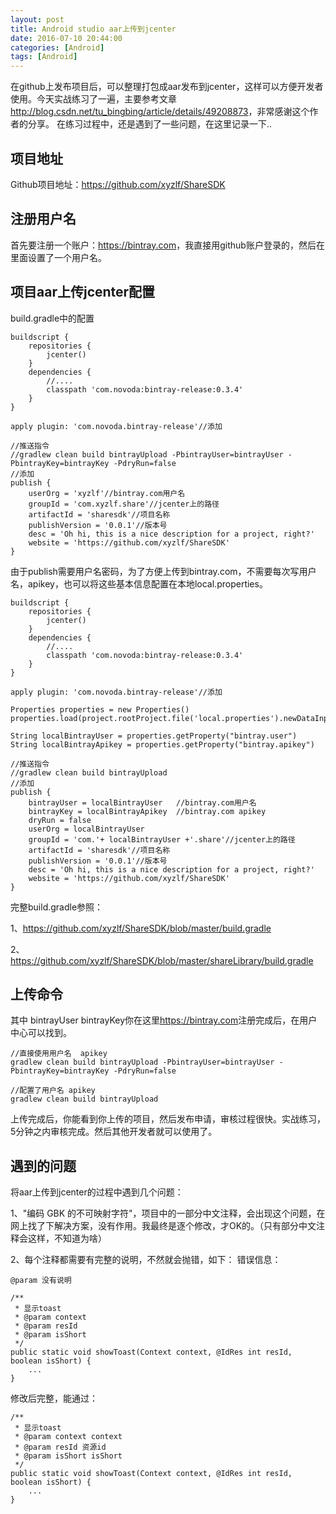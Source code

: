 ```yaml
---
layout: post
title: Android studio aar上传到jcenter
date: 2016-07-10 20:44:00
categories: [Android]
tags: [Android]
---
```


在github上发布项目后，可以整理打包成aar发布到jcenter，这样可以方便开发者使用。今天实战练习了一遍，主要参考文章<http://blog.csdn.net/tu_bingbing/article/details/49208873>，非常感谢这个作者的分享。 在练习过程中，还是遇到了一些问题，在这里记录一下..
<!--more-->

## 项目地址
Github项目地址：<https://github.com/xyzlf/ShareSDK>

## 注册用户名
首先要注册一个账户：<https://bintray.com>，我直接用github账户登录的，然后在里面设置了一个用户名。

## 项目aar上传jcenter配置
build.gradle中的配置
    
    buildscript {
	    repositories {
	    	jcenter()
    	}
    	dependencies {
		    //....
		    classpath 'com.novoda:bintray-release:0.3.4'
	    }
    }
    
    apply plugin: 'com.novoda.bintray-release'//添加
    
	//推送指令
	//gradlew clean build bintrayUpload -PbintrayUser=bintrayUser -PbintrayKey=bintrayKey -PdryRun=false
    //添加
    publish {
	    userOrg = 'xyzlf'//bintray.com用户名
	    groupId = 'com.xyzlf.share'//jcenter上的路径
	    artifactId = 'sharesdk'//项目名称
	    publishVersion = '0.0.1'//版本号
	    desc = 'Oh hi, this is a nice description for a project, right?'
	    website = 'https://github.com/xyzlf/ShareSDK'
    }

由于publish需要用户名密码，为了方便上传到bintray.com，不需要每次写用户名，apikey，也可以将这些基本信息配置在本地local.properties。

	buildscript {
	    repositories {
	        jcenter()
	    }
	    dependencies {
	        //....
	        classpath 'com.novoda:bintray-release:0.3.4'
	    }
	}
	
	apply plugin: 'com.novoda.bintray-release'//添加

    Properties properties = new Properties()
	properties.load(project.rootProject.file('local.properties').newDataInputStream())

	String localBintrayUser = properties.getProperty("bintray.user")
	String localBintrayApikey = properties.getProperty("bintray.apikey")

	//推送指令
	//gradlew clean build bintrayUpload
	//添加
	publish {
	    bintrayUser = localBintrayUser   //bintray.com用户名
	    bintrayKey = localBintrayApikey  //bintray.com apikey
	    dryRun = false
	    userOrg = localBintrayUser
	    groupId = 'com.'+ localBintrayUser +'.share'//jcenter上的路径
	    artifactId = 'sharesdk'//项目名称
	    publishVersion = '0.0.1'//版本号
	    desc = 'Oh hi, this is a nice description for a project, right?'
	    website = 'https://github.com/xyzlf/ShareSDK'
	}

完整build.gradle参照：

1、<https://github.com/xyzlf/ShareSDK/blob/master/build.gradle>

2、<https://github.com/xyzlf/ShareSDK/blob/master/shareLibrary/build.gradle>

## 上传命令

其中 bintrayUser bintrayKey你在这里<https://bintray.com>注册完成后，在用户中心可以找到。

	//直接使用用户名  apikey
    gradlew clean build bintrayUpload -PbintrayUser=bintrayUser -PbintrayKey=bintrayKey -PdryRun=false

	//配置了用户名 apikey
	gradlew clean build bintrayUpload
    
上传完成后，你能看到你上传的项目，然后发布申请，审核过程很快。实战练习，5分钟之内审核完成。然后其他开发者就可以使用了。

## 遇到的问题

将aar上传到jcenter的过程中遇到几个问题：

1、"编码 GBK 的不可映射字符"，项目中的一部分中文注释，会出现这个问题，在网上找了下解决方案，没有作用。我最终是逐个修改，才OK的。（只有部分中文注释会这样，不知道为啥）

2、每个注释都需要有完整的说明，不然就会抛错，如下：
错误信息：

    @param 没有说明

    /**
     * 显示toast
     * @param context
     * @param resId
     * @param isShort
     */
    public static void showToast(Context context, @IdRes int resId, boolean isShort) {
    	...
    }
    
修改后完整，能通过：

    /**
     * 显示toast
     * @param context context
     * @param resId 资源id
     * @param isShort isShort
     */
    public static void showToast(Context context, @IdRes int resId, boolean isShort) {
    	...
    }